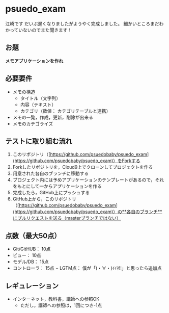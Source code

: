# psuedo_exam

江崎です
だいぶ遅くなりましたがようやく完成しました。
細かいところまだわかっていないのでまた聞きます！




## お題
**メモアプリケーションを作れ**

## 必要要件
- メモの構造
  - タイトル（文字列）
  - 内容（テキスト）
  - カテゴリ（数値： カテゴリテーブルと連携）
- メモの一覧，作成，更新，削除が出来る
- メモのカテゴライズ

## テストに取り組む流れ
1. このリポジトリ（[https://github.com/psuedobaby/psuedo_exam](https://github.com/psuedobaby/psuedo_exam)）をForkする
2. Forkしたリポジトリを，Cloud9上でクローンしてプロジェクトを作る
3. 用意された各自のブランチに移動する
4. プロジェクト内には予めアプリケーションのテンプレートがあるので，それをもとにして一からアプリケーションを作る
5. 完成したら，GitHub上にプッシュする
6. GitHub上から，このリポジトリ（[https://github.com/psuedobaby/psuedo_exam](https://github.com/psuedobaby/psuedo_exam)）の**各自のブランチ**にプルリクエストを送る（masterブランチではない）

## 点数（最大50点）
- Git/GitHUB： 10点
- ビュー： 10点
- モデル/DB： 15点
- コントローラ： 15点
− LGTM点： 僕が「(・∀・)ｲｲﾈ!!」と思ったら追加点

## レギュレーション
- インターネット，教科書，講師への参照OK
  - ただし，講師への参照は，1回につき-1点
